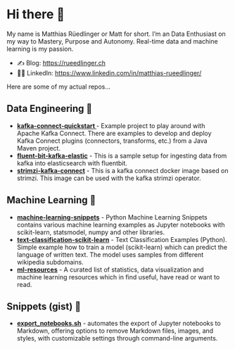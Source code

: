 # Hi there 👋

My name is Matthias Rüedlinger or Matt for short. I’m an Data Enthusiast on my way to Mastery, Purpose and Autonomy. Real-time data and machine learning is my passion.

- ✍️ Blog: https://rueedlinger.ch
- 👨‍💻 LinkedIn: https://www.linkedin.com/in/matthias-rueedlinger/

Here are some of my actual repos...

## Data Engineering 🦾

- __[kafka-connect-quickstart ](https://github.com/rueedlinger/kafka-connect-quickstart)__ - Example project to play around with Apache Kafka Connect. There are examples to develop and deploy Kafka Connect plugins (connectors, transforms, etc.) from a Java Maven project.
- __[fluent-bit-kafka-elastic](https://github.com/rueedlinger/fluent-bit-kafka-elastic)__ - This is a sample setup for ingesting data from kafka into elasticsearch with fluentbit. 
- __[strimzi-kafka-connect](https://github.com/rueedlinger/strimzi-kafka-connect)__ - This is a kafka connect docker image based on strimzi. This image can be used with the kafka strimzi operator. 

## Machine Learning 🤖

- __[machine-learning-snippets](https://github.com/rueedlinger/machine-learning-snippets)__ - Python Machine Learning Snippets contains various machine learning examples as Jupyter notebooks with scikit-learn, statsmodel, numpy and other libraries. 
- __[text-classification-scikit-learn](https://github.com/rueedlinger/text-classification-scikit-learn)__ - Text Classification Examples (Python). Simple example how to train a model (scikit-learn) which can predict the language of written text. The model uses samples from different wikipedia subdomains. 
- __[ml-resources](https://github.com/rueedlinger/ml-resources)__ - A curated list of statistics, data visualization and machine learning resources which in find useful, have read or want to read.

## Snippets (gist) 📝
- __[export_notebooks.sh](https://gist.github.com/rueedlinger/727539cd048471135c3e1d235f81971b)__ - automates the export of Jupyter notebooks to Markdown, offering options to remove Markdown files, images, and styles, with customizable settings through command-line arguments. 
